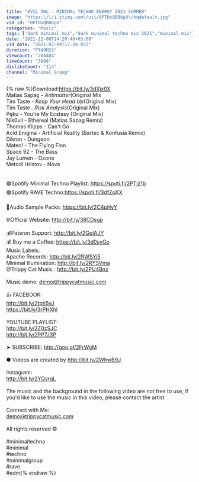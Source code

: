 ```yaml
---
title: "EVIL OWL - MINIMAL TECHNO ENERGY 2021 SUMMER"
image: "https:\/\/i.ytimg.com\/vi\/0PTHxQBB6pU\/hqdefault.jpg"
vid_id: "0PTHxQBB6pU"
categories: "Music"
tags: ["dark minimal mix","dark minimal techno mix 2021","minimal mix"]
date: "2021-12-08T14:20:48+03:00"
vid_date: "2021-07-09T17:18:03Z"
duration: "PT49M3S"
viewcount: "204404"
likeCount: "3906"
dislikeCount: "114"
channel: "Minimal Group"
---
```

{% raw %}Download:<a rel="nofollow" target="blank" href="https://bit.ly/3dXjx0X">https://bit.ly/3dXjx0X</a><br />Matias Sapag - _Antimatter_(Original Mix<br />Tim Taste - _Keep Your Head Up_(Original Mix)<br />Tim Taste . _Risk Analysis_(Original Mix)<br />Pęku - You're My Ecstasy (Original Mix)<br />Nik0vil - Ethereal (Matias Sapag Remix)<br />Thomas Klipps - Can't Go<br />Acid Enigma - Artificial Reality (Bartec &amp; Konfusia Remix)<br />Dikron - Dungeon<br />Mateo! - The Flying Finn<br />Space 92 - The Bass<br />Jay Lumen - Ozone<br />Metodi Hristov - Nova<br /><br /><br />🟢Spotify Minimal Techno Playlist: <a rel="nofollow" target="blank" href="https://spoti.fi/2PTjz1b">https://spoti.fi/2PTjz1b</a><br />🟢Spotify RAVE Techno:<a rel="nofollow" target="blank" href="https://spoti.fi/3dfZpXX">https://spoti.fi/3dfZpXX</a><br /><br />🎵Audio Sample Packs:  <a rel="nofollow" target="blank" href="https://bit.ly/2C4pHvY">https://bit.ly/2C4pHvY</a><br /><br />🌐Official Website: <a rel="nofollow" target="blank" href="http://bit.ly/38CDsgp">http://bit.ly/38CDsgp</a><br /><br />💰Pateron Support: <a rel="nofollow" target="blank" href="http://bit.ly/2GplAJY">http://bit.ly/2GplAJY</a><br />💰 Buy me a Coffee:  <a rel="nofollow" target="blank" href="https://bit.ly/3d0syGo">https://bit.ly/3d0syGo</a><br />Music Labels:<br />Apache Records: <a rel="nofollow" target="blank" href="http://bit.ly/2RWSYi5">http://bit.ly/2RWSYi5</a><br />Minimal Illumination: <a rel="nofollow" target="blank" href="http://bit.ly/2RYSVma">http://bit.ly/2RYSVma</a><br /> @Trippy Cat Music  : <a rel="nofollow" target="blank" href="http://bit.ly/2PU4Bnz">http://bit.ly/2PU4Bnz</a><br /><br />Music demo: demo@trippycatmusic.com<br /><br />👍 FACEBOOK:<br /><a rel="nofollow" target="blank" href="http://bit.ly/2tph5vJ">http://bit.ly/2tph5vJ</a><br /><a rel="nofollow" target="blank" href="https://bit.ly/3rPHXhl">https://bit.ly/3rPHXhl</a><br /><br />YOUTUBE PLAYLIST:<br /><a rel="nofollow" target="blank" href="http://bit.ly/2Z0zSJC">http://bit.ly/2Z0zSJC</a><br /><a rel="nofollow" target="blank" href="http://bit.ly/2PP7J3P">http://bit.ly/2PP7J3P</a><br /><br />➤  SUBSCRIBE:   <a rel="nofollow" target="blank" href="http://goo.gl/2FrWgM">http://goo.gl/2FrWgM</a><br /><br />● Videos are created by <a rel="nofollow" target="blank" href="http://bit.ly/2WhwB9J">http://bit.ly/2WhwB9J</a><br /><br />Instagram: <br /><a rel="nofollow" target="blank" href="http://bit.ly/2YQyrgL">http://bit.ly/2YQyrgL</a><br /><br />The music and the background in the following video are not free to use, if you'd like to use the music in this video, please contact the artist.<br /><br />Connect with Me:<br />demo@trippycatmusic.com<br /><br />All rights reserved ©<br /><br />#minimaltechno <br />#minimal <br />#techno<br />#minimalgroup<br />#rave<br />#edm{% endraw %}
